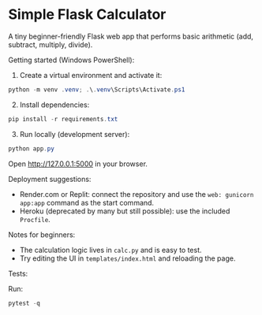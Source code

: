 # Simple Flask Calculator

A tiny beginner-friendly Flask web app that performs basic arithmetic (add, subtract, multiply, divide).

Getting started (Windows PowerShell):

1. Create a virtual environment and activate it:

```powershell
python -m venv .venv; .\.venv\Scripts\Activate.ps1
```

2. Install dependencies:

```powershell
pip install -r requirements.txt
```

3. Run locally (development server):

```powershell
python app.py
```

Open http://127.0.0.1:5000 in your browser.

Deployment suggestions:
- Render.com or Replit: connect the repository and use the `web: gunicorn app:app` command as the start command.
- Heroku (deprecated by many but still possible): use the included `Procfile`.

Notes for beginners:
- The calculation logic lives in `calc.py` and is easy to test.
- Try editing the UI in `templates/index.html` and reloading the page.

Tests:

Run:

```powershell
pytest -q
```
